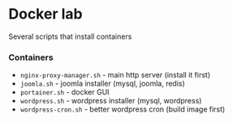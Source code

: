 # Docker lab
Several scripts that install containers

### Containers
* `nginx-proxy-manager.sh` - main http server (install it first)
* `joomla.sh` - joomla installer (mysql, joomla, redis)
* `portainer.sh` - docker GUI
* `wordpress.sh` - wordpress installer (mysql, wordpress)
* `wordpress-cron.sh` - better wordpress cron (build image first)

